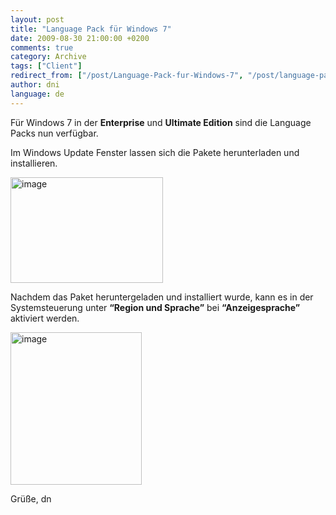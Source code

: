 ```yaml
---
layout: post
title: "Language Pack für Windows 7"
date: 2009-08-30 21:00:00 +0200
comments: true
category: Archive
tags: ["Client"]
redirect_from: ["/post/Language-Pack-fur-Windows-7", "/post/language-pack-fur-windows-7"]
author: dni
language: de
---
```

<!-- more -->
<p>Für Windows 7 in der <strong>Enterprise</strong> und <strong>Ultimate Edition</strong> sind die Language Packs nun verfügbar.</p>  <p>Im Windows Update Fenster lassen sich die Pakete herunterladen und installieren.</p>  <p><a href="/assets/archive/image_61.png" target="_blank"><img style="border-right-width: 0px; display: inline; border-top-width: 0px; border-bottom-width: 0px; border-left-width: 0px" title="image" border="0" alt="image" src="/assets/archive/image_thumb_61.png" width="244" height="169" /></a> </p>  <p>Nachdem das Paket heruntergeladen und installiert wurde, kann es in der Systemsteuerung unter <strong>“Region und Sprache”</strong> bei <strong>“Anzeigesprache”</strong> aktiviert werden.</p>  <p><a href="/assets/archive/image_62.png" target="_blank"><img style="border-right-width: 0px; display: inline; border-top-width: 0px; border-bottom-width: 0px; border-left-width: 0px" title="image" border="0" alt="image" src="/assets/archive/image_thumb_62.png" width="210" height="244" /></a></p>  <p>Grüße, dn</p>

